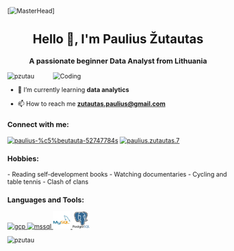 [![MasterHead](https://a.sfdcstatic.com/content/dam/www/ocms-backup/assets/images/hub/analytics/bi-software/all-about-big-data-analytics-tools-header.jpg)]
<h1 align="center">Hello 👋, I'm Paulius Žutautas</h1>
<h3 align="center">A passionate beginner Data Analyst from Lithuania</h3>
<img align="right" alt="Coding" width="400" src="https://miro.medium.com/v2/resize:fit:880/1*lGuOoHqUt4KyFjHxH07k4w.gif">

<p align="left"> <img src="https://komarev.com/ghpvc/?username=pzutau&label=Profile%20views&color=0e75b6&style=flat" alt="pzutau" /> </p>

- 🌱 I’m currently learning **data analytics**

- 📫 How to reach me **zutautas.paulius@gmail.com**

<h3 align="left">Connect with me:</h3>
<p align="left">
<a href="https://linkedin.com/in/paulius-%c5%beutauta-52747784s" target="blank"><img align="center" src="https://raw.githubusercontent.com/rahuldkjain/github-profile-readme-generator/master/src/images/icons/Social/linked-in-alt.svg" alt="paulius-%c5%beutauta-52747784s" height="30" width="40" /></a>
<a href="https://fb.com/paulius.zutautas.7" target="blank"><img align="center" src="https://raw.githubusercontent.com/rahuldkjain/github-profile-readme-generator/master/src/images/icons/Social/facebook.svg" alt="paulius.zutautas.7" height="30" width="40" /></a>
</p>

<h3 align="left">Hobbies:</h3>
- Reading self-development books
- Watching documentaries
- Cycling and table tennis
- Clash of clans 

<h3 align="left">Languages and Tools:</h3>
<p align="left"> <a href="https://cloud.google.com" target="_blank" rel="noreferrer"> <img src="https://www.vectorlogo.zone/logos/google_cloud/google_cloud-icon.svg" alt="gcp" width="40" height="40"/> </a> <a href="https://www.microsoft.com/en-us/sql-server" target="_blank" rel="noreferrer"> <img src="https://www.svgrepo.com/show/303229/microsoft-sql-server-logo.svg" alt="mssql" width="40" height="40"/> </a> <a href="https://www.mysql.com/" target="_blank" rel="noreferrer"> <img src="https://raw.githubusercontent.com/devicons/devicon/master/icons/mysql/mysql-original-wordmark.svg" alt="mysql" width="40" height="40"/> </a> <a href="https://www.postgresql.org" target="_blank" rel="noreferrer"> <img src="https://raw.githubusercontent.com/devicons/devicon/master/icons/postgresql/postgresql-original-wordmark.svg" alt="postgresql" width="40" height="40"/> </a> </p>

<p>&nbsp;<img align="left" src="https://github-readme-stats.vercel.app/api?username=pzutau&show_icons=true&locale=en" alt="pzutau" /></p>
